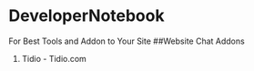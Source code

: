 # DeveloperNotebook
For Best Tools and Addon to Your Site
##Website Chat Addons
1. Tidio - Tidio.com
